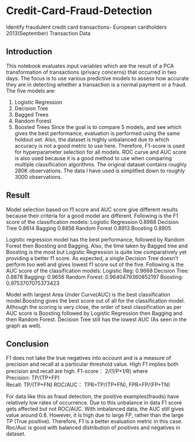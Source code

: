 # Credit-Card-Fraud-Detection
Identify fraudulent credit card transactions- European cardholders 2013(September) Transaction Data

## Introduction
This notebook evaluates input variables which are the result of a PCA transformation of transactions (privacy concerns) that occurred in two days. The focus is to use various predictive models to assess how accurate they are in detecting whether a transaction is a normal payment or a fraud. 
The five models are:
1. Logistic Regression
2. Decision Tree
3. Bagged Trees
4. Random Forest
5. Boosted Trees
Since the goal is to compare 5 models, and see which gives the best performance, evaluation is performed using the same holdout set.
Also, the dataset is highly unbalanced due to which accuracy is not a good metric to use here. Therefore, F1-score is used for hyperparameter selection for all models. ROC curve and AUC score is also used because it is a good method to use when comparing multiple classification algorithms. 
The original dataset contains roughly 280K observations. The data I have used is simplified down to roughly 3000 observations.

## Result
Model selection based on f1 score and AUC score give different results because their criteria for a good model are different.
Following is the F1 score of the classification models: 
Logistic Regression 	0.8988
Decision Tree       	0.8614
Bagging             	0.8856
Random Forest       	0.8913
Boosting            	0.8905

Logistic regression model has the best performance, followed by Random Forest then Boosting and Bagging. Also, the time taken by Bagged tree and Boosting is the most but Logistic Regression is quite low comparatively yet providing a better f1 score. As expected, a single Decision Tree doesn't perform too well and gives lowest f1 score out of the five.
Following is the AUC score of the classification models:
Logistic Reg: 	 0.9668
Decision Tree:	 0.8878
Bagging:       	0.9656
Random Forest: 	0.9640479360852197
Boosting:      	0.9753707075373423

Model with largest Area Under Curve(AUC) is the best classification model.Boosting gives the best score out of all for the classification model. Although the scoring is very close, the order of best classification as per AUC score is Boosting followed by Logistic Regression then Bagging and then Random Forest. Decision Tree still has the lowest AUC (As seen in the graph as well).

## Conclusion
F1 does not take the true negatives into account and is a measure of precision and recall at a particular threshold value. High F1 implies both precision and recall are high.
F1-score： 2/(1/P+1/R) where  
Precision: TP/(TP+FP)  
Recall: TP/(TP+FN)
ROC/AUC： TPR=TP/(TP+FN), FPR=FP/(FP+TN)

For data like this as fraud detection, the positive examples(frauds) have relatively low rates of occurrence.
Due to this unbalance in data F1 score gets affected but not ROC/AUC. With imbalanced data, the AUC still gives value around 0.8. However, it is high due to large FP, rather than the large TP (True positive).
Therefore, F1 is a better evaluation metric in this case.
Roc/Auc is good with balanced distribution of positives and negatives in dataset.

